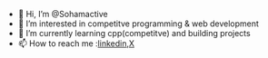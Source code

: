 - 👋 Hi, I’m @Sohamactive
- 👀 I’m interested in competitve programming & web development
- 🌱 I’m currently learning cpp(competitve) and building projects
- 📫 How to reach me :[linkedin](https://www.linkedin.com/in/sohamactive/),[X](https://x.com/Sohamactive)

<!---
Sohamactive/Sohamactive is a ✨ special ✨ repository because its `README.md` (this file) appears on your GitHub profile.
You can click the Preview link to take a look at your changes.
--->
